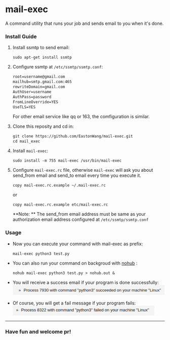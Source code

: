 # mail-exec
A command utility that runs your job and sends email to you when it's done.

### Install Guide

1. Install ssmtp to send email:
	
	```
	sudo apt-get install ssmtp
	```

2. Configure ssmtp at `/etc/ssmtp/ssmtp.conf`:

	```
	root=username@gmail.com
	mailhub=smtp.gmail.com:465
	rewriteDomain=gmail.com
	AuthUser=username
	AuthPass=password
	FromLineOverride=YES
	UseTLS=YES
	```
	
	For other email service like qq or 163, the comfiguration is similar.

3. Clone this reposity and cd in:

	```
	git clone https://github.com/EastonWang/mail-exec.git
	cd mail_exec
	``` 

4. Install `mail-exec`:
	
	```
	sudo install -m 755 mail-exec /usr/bin/mail-exec
	```

5. Configure `mail-exec.rc` file, otherwise `mail-exec` will ask you about send_from email and send_to email every time you execute it.
	```
	copy mail-exec.rc.example ~/.mail-exec.rc
	```
	or 
	```
	copy mail-exec.rc.example etc/mail-exec.rc
	```

	**Note: ** The send_from email address must be same as your authorization email address configured at `/etc/ssmtp/ssmtp.conf`

### Usage
* Now you can execute your command with mail-exec as prefix:
	```
	mail-exec python3 test.py
	```

* You can also run your command on backgroud with [nohub](https://www.cyberciti.biz/tips/nohup-execute-commands-after-you-exit-from-a-shell-prompt.html) :
	```
	nohub mail-exec python3 test.py > nohub.out &
	```

* You will receive a success email if your program is done successfully:
![](https://github.com/EastonWang/mail-exec/blob/master/success.png) 

* Of course, you will get a fail message if your program fails:
![](https://github.com/EastonWang/mail-exec/blob/master/fail.png) 

-----
### Have fun and welcome pr!